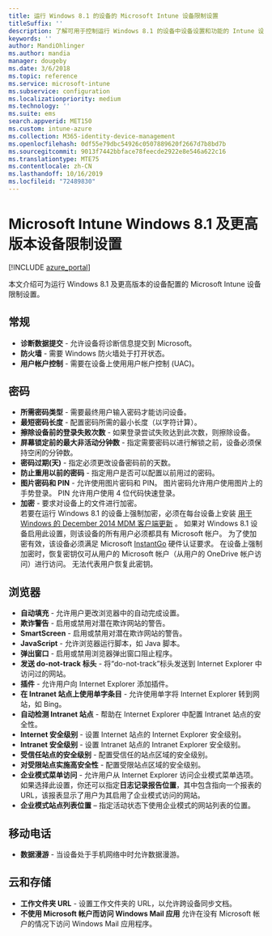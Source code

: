```yaml
---
title: 运行 Windows 8.1 的设备的 Microsoft Intune 设备限制设置
titleSuffix: ''
description: 了解可用于控制运行 Windows 8.1 的设备中设备设置和功能的 Intune 设置。
keywords: ''
author: MandiOhlinger
ms.author: mandia
manager: dougeby
ms.date: 3/6/2018
ms.topic: reference
ms.service: microsoft-intune
ms.subservice: configuration
ms.localizationpriority: medium
ms.technology: ''
ms.suite: ems
search.appverid: MET150
ms.custom: intune-azure
ms.collection: M365-identity-device-management
ms.openlocfilehash: 0df55e79dbc54926c0507889620f2667d7b8bd7b
ms.sourcegitcommit: 9013f7442bbface78feecde2922e8e546a622c16
ms.translationtype: MTE75
ms.contentlocale: zh-CN
ms.lasthandoff: 10/16/2019
ms.locfileid: "72489830"
---
```

# <a name="microsoft-intune-windows-81-and-later-device-restriction-settings"></a>Microsoft Intune Windows 8.1 及更高版本设备限制设置

[!INCLUDE [azure_portal](../includes/azure_portal.md)]

本文介绍可为运行 Windows 8.1 及更高版本的设备配置的 Microsoft Intune 设备限制设置。


## <a name="general"></a>常规

- **诊断数据提交** - 允许设备将诊断信息提交到 Microsoft。
- **防火墙** - 需要 Windows 防火墙处于打开状态。
- **用户帐户控制** - 需要在设备上使用用户帐户控制 (UAC)。

## <a name="password"></a>密码
- **所需密码类型** - 需要最终用户输入密码才能访问设备。
- **最短密码长度** - 配置密码所需的最小长度（以字符计算）。
- **擦除设备前的登录失败次数** - 如果登录尝试失败达到此次数，则擦除设备。
- **屏幕锁定前的最大非活动分钟数** - 指定需要密码以进行解锁之前，设备必须保持空闲的分钟数。
- **密码过期(天)** - 指定必须更改设备密码前的天数。
- **防止重用以前的密码** - 指定用户是否可以配置以前用过的密码。
- **图片密码和 PIN** - 允许使用图片密码和 PIN。 图片密码允许用户使用图片上的手势登录。 PIN 允许用户使用 4 位代码快速登录。
- **加密** - 要求对设备上的文件进行加密。<br>若要在运行 Windows 8.1 的设备上强制加密，必须在每台设备上安装 [用于 Windows 的 December 2014 MDM 客户端更新](https://support.microsoft.com/kb/3013816) 。
如果对 Windows 8.1 设备启用此设置，则该设备的所有用户必须都具有 Microsoft 帐户。
为了使加密有效，该设备必须满足 Microsoft [InstantGo](https://blogs.windows.com/windowsexperience/2014/06/19/instantgo-a-better-way-to-sleep/#IBHULcTfI4PokO8X.97) 硬件认证要求。
在设备上强制加密时，恢复密钥仅可从用户的 Microsoft 帐户（从用户的 OneDrive 帐户访问）进行访问。 无法代表用户恢复此密钥。 



## <a name="browser"></a>浏览器
- **自动填充** - 允许用户更改浏览器中的自动完成设置。
- **欺诈警告** - 启用或禁用对潜在欺诈网站的警告。
- **SmartScreen** - 启用或禁用对潜在欺诈网站的警告。
- **JavaScript** - 允许浏览器运行脚本，如 Java 脚本。
- **弹出窗口** - 启用或禁用浏览器弹出窗口阻止程序。
- **发送 do-not-track 标头** - 将“do-not-track”标头发送到 Internet Explorer 中访问过的网站。
- **插件** - 允许用户向 Internet Explorer 添加插件。
- **在 Intranet 站点上使用单字条目** - 允许使用单字将 Internet Explorer 转到网站，如 Bing。
- **自动检测 Intranet 站点** - 帮助在 Internet Explorer 中配置 Intranet 站点的安全性。
- **Internet 安全级别** - 设置 Internet 站点的 Internet Explorer 安全级别。
- **Intranet 安全级别** - 设置 Intranet 站点的 Intranet Explorer 安全级别。
- **受信任站点的安全级别** - 配置受信任的站点区域的安全级别。
- **对受限站点实施高安全性** - 配置受限站点区域的安全级别。
- **企业模式菜单访问** - 允许用户从 Internet Explorer 访问企业模式菜单选项。
如果选择此设置，你还可以指定**日志记录报告位置**，其中包含指向一个报表的 URL，该报表显示了用户为其启用了企业模式访问的网站。
- **企业模式站点列表位置** – 指定活动状态下使用企业模式的网站列表的位置。

## <a name="cellular"></a>移动电话
- **数据漫游** - 当设备处于手机网络中时允许数据漫游。

## <a name="cloud-and-storage"></a>云和存储
- **工作文件夹 URL** - 设置工作文件夹的 URL，以允许跨设备同步文档。
- **不使用 Microsoft 帐户而访问 Windows Mail 应用** 允许在没有 Microsoft 帐户的情况下访问 Windows Mail 应用程序。
